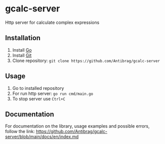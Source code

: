 # gcalc-server
Http server for calculate complex expressions

## Installation
1. Install [Go](https://go.dev/doc/install)
2. Install [Git](https://git-scm.com/book/en/v2/Getting-Started-Installing-Git)
3. Clone repository: ```git clone https://github.com/Antibrag/gcalc-server```

## Usage
1. Go to installed repository
2. For run http server: ```go run cmd/main.go```
3. To stop server use ```Ctrl+C```

## Documentation
For documentation on the library, usage examples and possible errors, follow the link: 
https://github.com/Antibrag/gcalc-server/blob/main/docs/en/index.md
